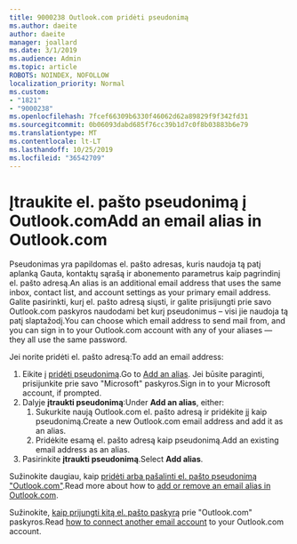 ```yaml
---
title: 9000238 Outlook.com pridėti pseudonimą
ms.author: daeite
author: daeite
manager: joallard
ms.date: 3/1/2019
ms.audience: Admin
ms.topic: article
ROBOTS: NOINDEX, NOFOLLOW
localization_priority: Normal
ms.custom:
- "1821"
- "9000238"
ms.openlocfilehash: 7fcef66309b6330f46062d62a89829f9f342fd31
ms.sourcegitcommit: 0b06093dabd685f76cc39b1d7c0f8b03883b6e79
ms.translationtype: MT
ms.contentlocale: lt-LT
ms.lasthandoff: 10/25/2019
ms.locfileid: "36542709"
---
```

# <a name="add-an-email-alias-in-outlookcom"></a><span data-ttu-id="92bbb-102">Įtraukite el. pašto pseudonimą į Outlook.com</span><span class="sxs-lookup"><span data-stu-id="92bbb-102">Add an email alias in Outlook.com</span></span>

<span data-ttu-id="92bbb-103">Pseudonimas yra papildomas el. pašto adresas, kuris naudoja tą patį aplanką Gauta, kontaktų sąrašą ir abonemento parametrus kaip pagrindinį el. pašto adresą.</span><span class="sxs-lookup"><span data-stu-id="92bbb-103">An alias is an additional email address that uses the same inbox, contact list, and account settings as your primary email address.</span></span> <span data-ttu-id="92bbb-104">Galite pasirinkti, kurį el. pašto adresą siųsti, ir galite prisijungti prie savo Outlook.com paskyros naudodami bet kurį pseudonimus – visi jie naudoja tą patį slaptažodį.</span><span class="sxs-lookup"><span data-stu-id="92bbb-104">You can choose which email address to send mail from, and you can sign in to your Outlook.com account with any of your aliases — they all use the same password.</span></span>

<span data-ttu-id="92bbb-105">Jei norite pridėti el. pašto adresą:</span><span class="sxs-lookup"><span data-stu-id="92bbb-105">To add an email address:</span></span>

1. <span data-ttu-id="92bbb-106">Eikite į [pridėti pseudonimą](https://go.microsoft.com/fwlink/p/?linkid=864833).</span><span class="sxs-lookup"><span data-stu-id="92bbb-106">Go to [Add an alias](https://go.microsoft.com/fwlink/p/?linkid=864833).</span></span> <span data-ttu-id="92bbb-107">Jei būsite paraginti, prisijunkite prie savo "Microsoft" paskyros.</span><span class="sxs-lookup"><span data-stu-id="92bbb-107">Sign in to your Microsoft account, if prompted.</span></span>
2. <span data-ttu-id="92bbb-108">Dalyje **įtraukti pseudonimą**:</span><span class="sxs-lookup"><span data-stu-id="92bbb-108">Under **Add an alias**, either:</span></span>
    1. <span data-ttu-id="92bbb-109">Sukurkite naują Outlook.com el. pašto adresą ir pridėkite jį kaip pseudonimą.</span><span class="sxs-lookup"><span data-stu-id="92bbb-109">Create a new Outlook.com email address and add it as an alias.</span></span>
    2. <span data-ttu-id="92bbb-110">Pridėkite esamą el. pašto adresą kaip pseudonimą.</span><span class="sxs-lookup"><span data-stu-id="92bbb-110">Add an existing email address as an alias.</span></span>
3. <span data-ttu-id="92bbb-111">Pasirinkite **įtraukti pseudonimą**.</span><span class="sxs-lookup"><span data-stu-id="92bbb-111">Select **Add alias**.</span></span>

<span data-ttu-id="92bbb-112">Sužinokite daugiau, kaip [pridėti arba pašalinti el. pašto pseudonimą "Outlook.com"](https://support.office.com/article/459b1989-356d-40fa-a689-8f285b13f1f2?wt.mc_id=Office_Outlook_com_Alchemy).</span><span class="sxs-lookup"><span data-stu-id="92bbb-112">Read more about how to [add or remove an email alias in Outlook.com](https://support.office.com/article/459b1989-356d-40fa-a689-8f285b13f1f2?wt.mc_id=Office_Outlook_com_Alchemy).</span></span>  

<span data-ttu-id="92bbb-113">Sužinokite, [kaip prijungti kitą el. pašto paskyrą](https://support.office.com/article/c5224df4-5885-4e79-91ba-523aa743f0ba?wt.mc_id=Office_Outlook_com_Alchemy) prie "Outlook.com" paskyros.</span><span class="sxs-lookup"><span data-stu-id="92bbb-113">Read [how to connect another email account](https://support.office.com/article/c5224df4-5885-4e79-91ba-523aa743f0ba?wt.mc_id=Office_Outlook_com_Alchemy) to your Outlook.com account.</span></span>